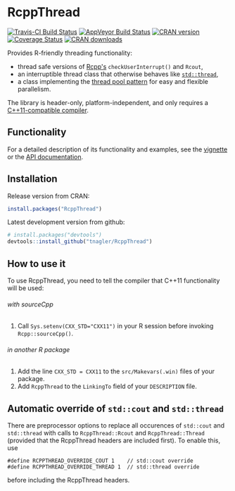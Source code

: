 # RcppThread

[![Travis-CI Build Status](https://travis-ci.org/tnagler/RcppThread.svg?branch=master)](https://travis-ci.org/tnagler/RcppThread) 
[![AppVeyor Build Status](https://ci.appveyor.com/api/projects/status/github/tnagler/RcppThread?branch=master&svg=true)](https://ci.appveyor.com/project/tnagler/RcppThread)
[![CRAN version](http://www.r-pkg.org/badges/version/RcppThread)](https://cran.r-project.org/package=RcppThread) 
[![Coverage Status](https://img.shields.io/codecov/c/github/tnagler/RcppThread/master.svg)](https://codecov.io/github/tnagler/RcppThread?branch=master)
[![CRAN downloads](http://cranlogs.r-pkg.org/badges/RcppThread)](https://cran.r-project.org/package=RcppThread)

Provides R-friendly threading functionality: 

  * thread safe versions of [Rcpp's](http://www.rcpp.org/)
    `checkUserInterrupt()` and `Rcout`,
  * an interruptible thread class that otherwise behaves like 
   [`std::thread`](http://en.cppreference.com/w/cpp/thread/thread),
  * a class implementing the [thread pool
    pattern](https://en.wikipedia.org/wiki/Thread_pool) for easy and flexible
    parallelism.

The library is header-only, platform-independent, and only 
requires a 
[C++11-compatible compiler](http://en.cppreference.com/w/cpp/compiler_support#cpp11).

## Functionality

For a detailed description of its functionality and examples, see the 
[vignette](https://github.com/tnagler/RcppThread/blob/master/vignettes/RcppThread.Rmd)
or the [API documentation](https://tnagler.github.io/RcppThread/).

## Installation

Release version from CRAN:

``` r
install.packages("RcppThread")
```

Latest development version from github:

``` r
# install.packages("devtools")
devtools::install_github("tnagler/RcppThread")
```

## How to use it

To use RcppThread, you need to tell the compiler that C++11 functionality will
be used:

###### with sourceCpp

1. Call `Sys.setenv(CXX_STD="CXX11")` in your R session before invoking `Rcpp::sourceCpp()`.

###### in another R package

1. Add the line `CXX_STD = CXX11` to the `src/Makevars(.win)` files of your package.
2. Add `RcppThread` to the `LinkingTo` field of your `DESCRIPTION` file.

## Automatic override of `std::cout` and `std::thread`

There are preprocessor options to replace all occurences of `std::cout` and 
`std::thread` with calls to `RcppThread::Rcout` and `RcppThread::Thread` 
(provided that the RcppThread headers are included first). To enable this, use 
```
#define RCPPTHREAD_OVERRIDE_COUT 1    // std::cout override
#define RCPPTHREAD_OVERRIDE_THREAD 1  // std::thread override
```
before including the RcppThread headers.
